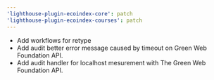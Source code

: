 ```yaml
---
'lighthouse-plugin-ecoindex-core': patch
'lighthouse-plugin-ecoindex-courses': patch
---
```


- Add workflows for retype
- Add audit better error message caused by timeout on Green Web Foundation API.
- Add audit handler for localhost mesurement with The Green Web Foundation API.
